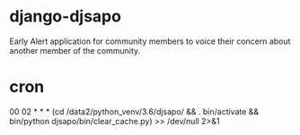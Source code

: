 # django-djsapo
Early Alert application for community members to voice their concern about
another member of the community.

# cron
00 02 * * * (cd /data2/python_venv/3.6/djsapo/ && . bin/activate && bin/python djsapo/bin/clear_cache.py) >> /dev/null 2>&1

